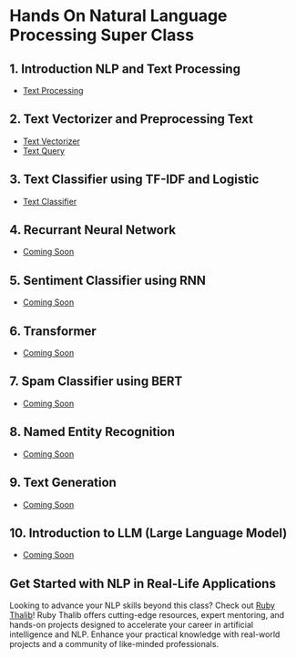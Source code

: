 # Hands On Natural Language Processing Super Class

## 1. Introduction NLP and Text Processing
<ul>
<li><a href="https://github.com/Muhammad-Ikhwan-Fathulloh/Hands-On-NLP-Super-Class-Batch2/tree/main/Text_Preprocessing">Text Processing</a></li>
</ul>

## 2. Text Vectorizer and Preprocessing Text
<ul>
<li><a href="https://github.com/Muhammad-Ikhwan-Fathulloh/Hands-On-NLP-Super-Class-Batch2/tree/main/Text_Vectorizer">Text Vectorizer</a></li>
<li><a href="https://github.com/Muhammad-Ikhwan-Fathulloh/Hands-On-NLP-Super-Class-Batch2/tree/main/Text_Query">Text Query</a></li>
</ul>

## 3. Text Classifier using TF-IDF and Logistic
<ul>
<li><a href="https://github.com/Muhammad-Ikhwan-Fathulloh/Hands-On-NLP-Super-Class-Batch2/tree/main/Text_Classifier">Text Classifier</a></li>
</ul>

## 4. Recurrant Neural Network
<ul>
<li><a href="https://github.com/Muhammad-Ikhwan-Fathulloh/Hands-On-NLP-Super-Class-Batch2/tree/main/RNN">Coming Soon</a></li>
</ul>

## 5. Sentiment Classifier using RNN
<ul>
<li><a href="">Coming Soon</a></li>
</ul>

## 6. Transformer
<ul>
<li><a href="">Coming Soon</a></li>
</ul>

## 7. Spam Classifier using BERT
<ul>
<li><a href="">Coming Soon</a></li>
</ul>

## 8. Named Entity Recognition
<ul>
<li><a href="">Coming Soon</a></li>
</ul>

## 9. Text Generation
<ul>
<li><a href="">Coming Soon</a></li>
</ul>

## 10. Introduction to LLM (Large Language Model)
<ul>
<li><a href="">Coming Soon</a></li>
</ul>

## Get Started with NLP in Real-Life Applications
Looking to advance your NLP skills beyond this class? Check out [Ruby Thalib](https://www.rubythalib.ai/)! Ruby Thalib offers cutting-edge resources, expert mentoring, and hands-on projects designed to accelerate your career in artificial intelligence and NLP. Enhance your practical knowledge with real-world projects and a community of like-minded professionals.

